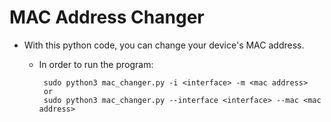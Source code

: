 # MAC Address Changer

* With this python code, you can change your device's MAC address. 

    * In order to run the program: 
      ```
       sudo python3 mac_changer.py -i <interface> -m <mac address>
       or
       sudo python3 mac_changer.py --interface <interface> --mac <mac address>
       
      ```
